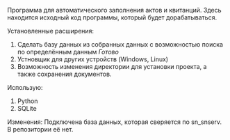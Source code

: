 Программа для автоматического заполнения актов и квитанций.
Здесь находится исходный код программы, который будет дорабатываться.



Установленные расширения:

1. Сделать базу данных из собранных данных с возможностью поиска по определённым данным *Готово* 
2. Устновщик для других устройств (Windows, Linux)
3. Возможность изменения директории для установки проекта, а также сохранения документов.


Использую:
1. Python
2. SQLite

Изменения: Подключена база данных, которая сверяется по sn_snserv. В репозитории её нет.
